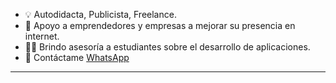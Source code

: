 - 💡 Autodidacta, Publicista, Freelance.
- 🤝 Apoyo a emprendedores y empresas a mejorar su presencia en internet.
- 👩‍🎓 Brindo asesoría a estudiantes sobre el desarrollo de aplicaciones.
- 📱 Contáctame [WhatsApp](https://wa.me/51944784488) 
-------------------------------------------------------------

